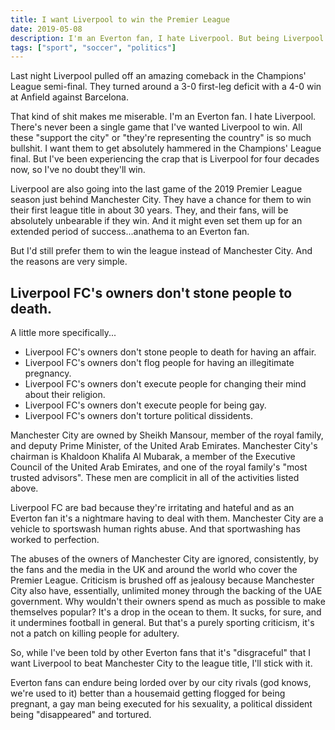 ```yaml
---
title: I want Liverpool to win the Premier League
date: 2019-05-08
description: I'm an Everton fan, I hate Liverpool. But being Liverpool is nothing compared to Manchester City's existence as a vehicle to sportswash human rights abuse.
tags: ["sport", "soccer", "politics"]
---
```


Last night Liverpool pulled off an amazing comeback in the Champions' League semi-final. They turned around a 3-0 first-leg deficit with a 4-0 win at Anfield against Barcelona.

That kind of shit makes me miserable. I'm an Everton fan. I hate Liverpool. There's never been a single game that I've wanted Liverpool to win. All these "support the city" or "they're representing the country" is so much bullshit. I want them to get absolutely hammered in the Champions' League final. But I've been experiencing the crap that is Liverpool for four decades now, so I've no doubt they'll win.

Liverpool are also going into the last game of the 2019 Premier League season just behind Manchester City. They have a chance for them to win their first league title in about 30 years. They, and their fans, will be absolutely unbearable if they win. And it might even set them up for an extended period of success...anathema to an Everton fan.

But I'd still prefer them to win the league instead of Manchester City. And the reasons are very simple.

## Liverpool FC's owners don't stone people to death.

A little more specifically...

- Liverpool FC's owners don't stone people to death for having an affair.
- Liverpool FC's owners don't flog people for having an illegitimate pregnancy.
- Liverpool FC's owners don't execute people for changing their mind about their religion.
- Liverpool FC's owners don't execute people for being gay.
- Liverpool FC's owners don't torture political dissidents.

Manchester City are owned by Sheikh Mansour, member of the royal family, and deputy Prime Minister, of the United Arab Emirates. Manchester City's chairman is Khaldoon Khalifa Al Mubarak, a member of the Executive Council of the United Arab Emirates, and one of the royal family's "most trusted advisors". These men are complicit in all of the activities listed above.

Liverpool FC are bad because they're irritating and hateful and as an Everton fan it's a nightmare having to deal with them. Manchester City are a vehicle to sportswash human rights abuse. And that sportwashing has worked to perfection.

The abuses of the owners of Manchester City are ignored, consistently, by the fans and the media in the UK and around the world who cover the Premier League. Criticism is brushed off as jealousy because Manchester City also have, essentially, unlimited money through the backing of the UAE government. Why wouldn't their owners spend as much as possible to make themselves popular? It's a drop in the ocean to them. It sucks, for sure, and it undermines football in general. But that's a purely sporting criticism, it's not a patch on killing people for adultery.

So, while I've been told by other Everton fans that it's "disgraceful" that I want Liverpool to beat Manchester City to the league title, I'll stick with it. 

Everton fans can endure being lorded over by our city rivals (god knows, we're used to it) better than a housemaid getting flogged for being pregnant, a gay man being executed for his sexuality, a political dissident being "disappeared" and tortured.